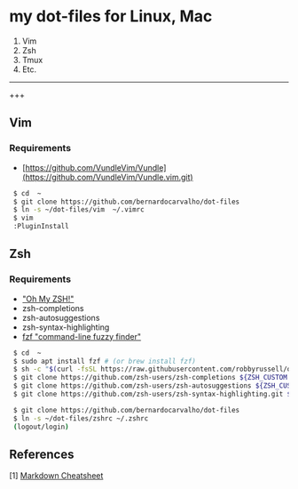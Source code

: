 # my dot-files  for Linux, Mac

1. Vim
2. Zsh
3. Tmux
4. Etc.

***

+++

## Vim
### Requirements
- [https://github.com/VundleVim/Vundle](https://github.com/VundleVim/Vundle.vim.git)


```bash
 $ cd  ~
 $ git clone https://github.com/bernardocarvalho/dot-files
 $ ln -s ~/dot-files/vim  ~/.vimrc
 $ vim
 :PluginInstall
```
## Zsh
### Requirements
- ["Oh My ZSH!"](https://ohmyz.sh/)
- zsh-completions
- zsh-autosuggestions
- zsh-syntax-highlighting
- [fzf "command-line fuzzy finder"](https://github.com/junegunn/fzf)

```bash
 $ cd  ~
 $ sudo apt install fzf # (or brew install fzf)
 $ sh -c "$(curl -fsSL https://raw.githubusercontent.com/robbyrussell/oh-my-zsh/master/tools/install.sh)"
 $ git clone https://github.com/zsh-users/zsh-completions ${ZSH_CUSTOM:=~/.oh-my-zsh/custom}/plugins/zsh-completions
 $ git clone https://github.com/zsh-users/zsh-autosuggestions ${ZSH_CUSTOM:-~/.oh-my-zsh/custom}/plugins/zsh-autosuggestions
 $ git clone https://github.com/zsh-users/zsh-syntax-highlighting.git ${ZSH_CUSTOM:-~/.oh-my-zsh/custom}/plugins/zsh-syntax-highlighting

 $ git clone https://github.com/bernardocarvalho/dot-files
 $ ln -s ~/dot-files/zshrc ~/.zshrc
 (logout/login)
```
## References

[1]  [Markdown Cheatsheet](https://github.com/adam-p/markdown-here/wiki/Markdown-Cheatsheet)

